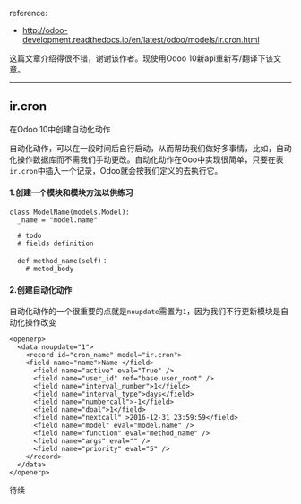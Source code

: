 reference:

- http://odoo-development.readthedocs.io/en/latest/odoo/models/ir.cron.html

这篇文章介绍得很不错，谢谢该作者。现使用Odoo 10新api重新写/翻译下该文章。

----

## ir.cron

在Odoo 10中创建自动化动作

自动化动作，可以在一段时间后自行启动，从而帮助我们做好多事情，比如，自动化操作数据库而不需我们手动更改。自动化动作在Ooo中实现很简单，只要在表`ir.cron`中插入一个记录，Odoo就会按我们定义的去执行它。

#### 1.创建一个模块和模块方法以供练习
```
class ModelName(models.Model):
  _name = "model.name"

  # todo
  # fields definition

  def method_name(self)：
    # metod_body
```

#### 2.创建自动化动作

自动化动作的一个很重要的点就是`noupdate`需置为`1`，因为我们不行更新模块是自动化操作改变

```
<openerp>
  <data noupdate="1">
    <record id="cron_name" model="ir.cron">
    <field name="name">Name </field>
      <field name="active" eval="True" />
      <field name="user_id" ref="base.user_root" />
      <field name="interval_number">1</field>
      <field name="interval_type">days</field>
      <field name="numbercall">-1</field>
      <field name="doal">1</field>
      <field name="nextcall" >2016-12-31 23:59:59</field>
      <field name="model" eval="model.name" />
      <field name="function" eval="method_name" />
      <field name="args" eval="" />
      <field name="priority" eval="5" />
    </record>
  </data>
</openerp>
```

待续
